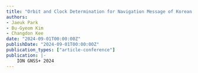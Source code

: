 ```yaml
---
title: "Orbit and Clock Determination for Navigation Message of Korean Regional Navigation Satellite System"
authors:
- Jaeuk Park
- Bu-Gyeom Kim
- Changdon Kee
date: "2024-09-01T00:00:00Z"
publishDate: "2024-09-01T00:00:00Z"
publication_types: ["article-conference"]
publication: |-
    ION GNSS+ 2024
---
```

